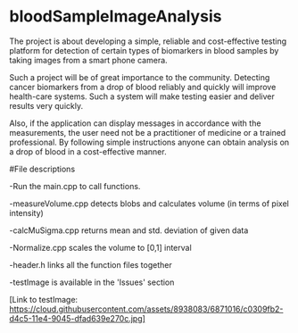 # bloodSampleImageAnalysis

The project is about developing a simple, reliable and cost-effective testing platform for detection of certain types of biomarkers in blood samples by taking images from a smart phone camera.

Such a project will be of great importance to the community. Detecting cancer biomarkers from a drop of blood reliably and quickly will improve health-care systems. Such a system will make testing easier and deliver results very quickly.

Also, if the application can display messages in accordance with the measurements, the user need not be a practitioner of medicine or a trained professional. By following simple instructions anyone can obtain analysis on a drop of blood in a cost-effective manner.


#File descriptions

-Run the main.cpp to call functions.

-measureVolume.cpp detects blobs and calculates volume (in terms of pixel intensity)

-calcMuSigma.cpp returns mean and std. deviation of given data

-Normalize.cpp scales the volume to [0,1] interval

-header.h links all the function files together

-testImage is available in the 'Issues' section 

[Link to testImage: https://cloud.githubusercontent.com/assets/8938083/6871016/c0309fb2-d4c5-11e4-9045-dfad639e270c.jpg]
